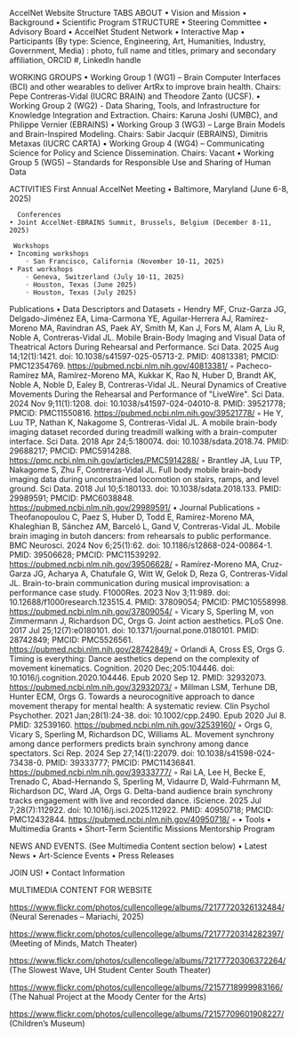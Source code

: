 AccelNet Website Structure
TABS
ABOUT
    • Vision and Mission
    • Background
    • Scientific Program
STRUCTURE
    • Steering Committee
    • Advisory Board
    • AccelNet Student Network
    • Interactive Map
    • Participants (By type: Science, Engineering, Art, Humanities, Industry, Government, Media) : photo, full name and titles, primary and secondary affiliation, ORCID #, Linkedln handle

WORKING GROUPS
    • Working Group 1 (WG1) – Brain Computer Interfaces (BCI) and other wearables to deliver ArtRx to improve brain health. Chairs: Pepe Contreras-Vidal (IUCRC BRAIN) and Theodore Zanto (UCSF).
    • Working Group 2 (WG2) - Data Sharing, Tools, and Infrastructure for Knowledge Integration and Extraction. Chairs: Karuna Joshi (UMBC), and Philippe Vernier (EBRAINS)
    • Working Group 3 (WG3) – Large Brain Models and Brain-Inspired Modeling. Chairs: Sabir Jacquir (EBRAINS), Dimitris Metaxas (IUCRC CARTA)
    • Working Group 4 (WG4) – Communicating Science for Policy and Science Dissemination. Chairs: Vacant
    • Working Group 5 (WG5) – Standards for Responsible Use and Sharing of Human Data

ACTIVITIES
First Annual AccelNet Meeting
    • Baltimore, Maryland (June 6-8, 2025)

      Conferences
    • Joint AccelNet-EBRAINS Summit, Brussels, Belgium (December 8-11, 2025)

     Workshops
    • Incoming workshops
        ◦ San Francisco, California (November 10-11, 2025)
    • Past workshops
        ◦ Geneva, Switzerland (July 10-11, 2025)
        ◦ Houston, Texas (June 2025)
        ◦ Houston, Texas (July 2025)
Publications
    • Data Descriptors and Datasets
        ◦ Hendry MF, Cruz-Garza JG, Delgado-Jiménez EA, Lima-Carmona YE, Aguilar-Herrera AJ, Ramírez-Moreno MA, Ravindran AS, Paek AY, Smith M, Kan J, Fors M, Alam A, Liu R, Noble A, Contreras-Vidal JL. Mobile Brain-Body Imaging and Visual Data of Theatrical Actors During Rehearsal and Performance. Sci Data. 2025 Aug 14;12(1):1421. doi: 10.1038/s41597-025-05713-2. PMID: 40813381; PMCID: PMC12354769. https://pubmed.ncbi.nlm.nih.gov/40813381/ 
        ◦ Pacheco-Ramírez MA, Ramírez-Moreno MA, Kukkar K, Rao N, Huber D, Brandt AK, Noble A, Noble D, Ealey B, Contreras-Vidal JL. Neural Dynamics of Creative Movements During the Rehearsal and Performance of "LiveWire". Sci Data. 2024 Nov 9;11(1):1208. doi: 10.1038/s41597-024-04010-8. PMID: 39521778; PMCID: PMC11550816. https://pubmed.ncbi.nlm.nih.gov/39521778/ 
        ◦ He Y, Luu TP, Nathan K, Nakagome S, Contreras-Vidal JL. A mobile brain-body imaging dataset recorded during treadmill walking with a brain-computer interface. Sci Data. 2018 Apr 24;5:180074. doi: 10.1038/sdata.2018.74. PMID: 29688217; PMCID: PMC5914288. https://pmc.ncbi.nlm.nih.gov/articles/PMC5914288/ 
        ◦ Brantley JA, Luu TP, Nakagome S, Zhu F, Contreras-Vidal JL. Full body mobile brain-body imaging data during unconstrained locomotion on stairs, ramps, and level ground. Sci Data. 2018 Jul 10;5:180133. doi: 10.1038/sdata.2018.133. PMID: 29989591; PMCID: PMC6038848. https://pubmed.ncbi.nlm.nih.gov/29989591/ 
    • Journal Publications
        ◦ Theofanopoulou C, Paez S, Huber D, Todd E, Ramírez-Moreno MA, Khaleghian B, Sánchez AM, Barceló L, Gand V, Contreras-Vidal JL. Mobile brain imaging in butoh dancers: from rehearsals to public performance. BMC Neurosci. 2024 Nov 6;25(1):62. doi: 10.1186/s12868-024-00864-1. PMID: 39506628; PMCID: PMC11539292. https://pubmed.ncbi.nlm.nih.gov/39506628/ 
        ◦ Ramírez-Moreno MA, Cruz-Garza JG, Acharya A, Chatufale G, Witt W, Gelok D, Reza G, Contreras-Vidal JL. Brain-to-brain communication during musical improvisation: a performance case study. F1000Res. 2023 Nov 3;11:989. doi: 10.12688/f1000research.123515.4. PMID: 37809054; PMCID: PMC10558998. https://pubmed.ncbi.nlm.nih.gov/37809054/ 
        ◦ Vicary S, Sperling M, von Zimmermann J, Richardson DC, Orgs G. Joint action aesthetics. PLoS One. 2017 Jul 25;12(7):e0180101. doi: 10.1371/journal.pone.0180101. PMID: 28742849; PMCID: PMC5526561. https://pubmed.ncbi.nlm.nih.gov/28742849/ 
        ◦ Orlandi A, Cross ES, Orgs G. Timing is everything: Dance aesthetics depend on the complexity of movement kinematics. Cognition. 2020 Dec;205:104446. doi: 10.1016/j.cognition.2020.104446. Epub 2020 Sep 12. PMID: 32932073. https://pubmed.ncbi.nlm.nih.gov/32932073/ 
        ◦ Millman LSM, Terhune DB, Hunter ECM, Orgs G. Towards a neurocognitive approach to dance movement therapy for mental health: A systematic review. Clin Psychol Psychother. 2021 Jan;28(1):24-38. doi: 10.1002/cpp.2490. Epub 2020 Jul 8. PMID: 32539160. https://pubmed.ncbi.nlm.nih.gov/32539160/ 
        ◦ Orgs G, Vicary S, Sperling M, Richardson DC, Williams AL. Movement synchrony among dance performers predicts brain synchrony among dance spectators. Sci Rep. 2024 Sep 27;14(1):22079. doi: 10.1038/s41598-024-73438-0. PMID: 39333777; PMCID: PMC11436841. https://pubmed.ncbi.nlm.nih.gov/39333777/ 
        ◦ Rai LA, Lee H, Becke E, Trenado C, Abad-Hernando S, Sperling M, Vidaurre D, Wald-Fuhrmann M, Richardson DC, Ward JA, Orgs G. Delta-band audience brain synchrony tracks engagement with live and recorded dance. iScience. 2025 Jul 7;28(7):112922. doi: 10.1016/j.isci.2025.112922. PMID: 40950718; PMCID: PMC12432844. https://pubmed.ncbi.nlm.nih.gov/40950718/ 
        ◦ 
    • Tools
    • Multimedia
Grants
    • Short-Term Scientific Missions
        Mentorship Program

NEWS AND EVENTS. (See Multimedia Content section below)
    • Latest News
    • Art-Science Events
    • Press Releases

JOIN US!
    • Contact Information

MULTIMEDIA CONTENT FOR WEBSITE

https://www.flickr.com/photos/cullencollege/albums/72177720326132484/ (Neural Serenades – Mariachi, 2025)

https://www.flickr.com/photos/cullencollege/albums/72177720314282397/ (Meeting of Minds, Match Theater)

https://www.flickr.com/photos/cullencollege/albums/72177720306372264/ (The Slowest Wave,  UH Student Center South Theater)

https://www.flickr.com/photos/cullencollege/albums/72157718999983166/ (The Nahual Project at the Moody Center for the Arts)

https://www.flickr.com/photos/cullencollege/albums/72157709601908227/ (Children’s Museum)